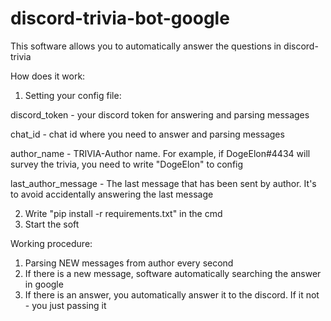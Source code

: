 # discord-trivia-bot-google

This software allows you to automatically answer the questions in discord-trivia

How does it work:

1) Setting your config file:
   
discord_token - your discord token for answering and parsing messages
   
chat_id - chat id where you need to answer and parsing messages
   
author_name - TRIVIA-Author name. For example, if DogeElon#4434 will survey the trivia, you need to write "DogeElon" to config
   
last_author_message - The last message that has been sent by author. It's to avoid accidentally answering the last message

2) Write "pip install -r requirements.txt" in the cmd
3) Start the soft


Working procedure:
1) Parsing NEW messages from author every second
2) If there is a new message, software automatically searching the answer in google
3) If there is an answer, you automatically answer it to the discord. If it not - you just passing it
